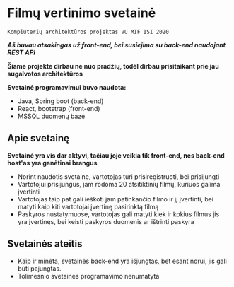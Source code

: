 # Filmų vertinimo svetainė

`Kompiuterių architektūros projektas VU MIF ISI 2020`

***Aš buvau atsakingas už front-end, bei susiejima su back-end naudojant REST API***

**Šiame projekte dirbau ne nuo pradžių, todėl dirbau prisitaikant prie jau sugalvotos architektūros**

**Svetainė programavimui buvo naudota:** 
  - Java, Spring boot (back-end)
  - React, bootstrap (front-end)
  - MSSQL duomenų bazė

## Apie svetainę

  **Svetainė yra vis dar aktyvi, tačiau joje veikia tik front-end, nes back-end host'as yra ganėtinai brangus**

  - Norint naudotis svetaine, vartotojas turi prisiregistruoti, bei prisijungti
  - Vartotojui prisijungus, jam rodoma 20 atsitiktinių filmų, kuriuos galima įvertinti
  - Vartotojas taip pat gali ieškoti jam patinkančio filmo ir jį įvertinti, bei matyti kaip kiti vartotojai įvertinę pasirinktą filmą
  - Paskyros nustatymuose, vartotojas gali matyti kiek ir kokius filmus jis yra įvertinęs, bei keisti paskyros duomenis ar ištrinti paskyra
  
## Svetainės ateitis

  - Kaip ir minėta, svetainės back-end yra išjungtas, bet esant norui, jis gali būti pajungtas.
  - Tolimesnio svetainės programavimo nenumatyta
